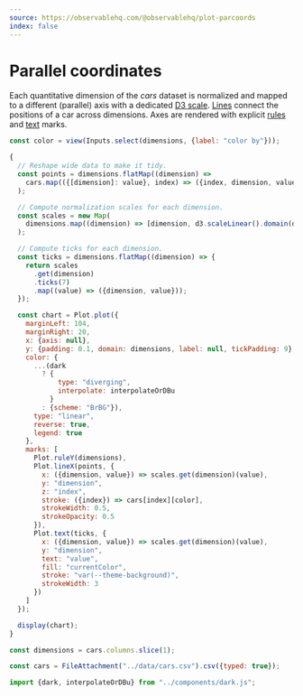 ```yaml
---
source: https://observablehq.com/@observablehq/plot-parcoords
index: false
---
```


# Parallel coordinates

Each quantitative dimension of the _cars_ dataset is normalized and mapped to a different (parallel) axis with a dedicated [D3 scale](https://github.com/d3/d3-scale). [Lines](https://observablehq.com/plot/marks/line) connect the positions of a car across dimensions. Axes are rendered with explicit [rules](https://observablehq.com/plot/marks/rule) and [text](https://observablehq.com/plot/marks/text) marks.

```js
const color = view(Inputs.select(dimensions, {label: "color by"}));
```

```js echo
{
  // Reshape wide data to make it tidy.
  const points = dimensions.flatMap((dimension) =>
    cars.map(({[dimension]: value}, index) => ({index, dimension, value}))
  );

  // Compute normalization scales for each dimension.
  const scales = new Map(
    dimensions.map((dimension) => [dimension, d3.scaleLinear().domain(d3.extent(cars, (d) => d[dimension]))])
  );

  // Compute ticks for each dimension.
  const ticks = dimensions.flatMap((dimension) => {
    return scales
      .get(dimension)
      .ticks(7)
      .map((value) => ({dimension, value}));
  });

  const chart = Plot.plot({
    marginLeft: 104,
    marginRight: 20,
    x: {axis: null},
    y: {padding: 0.1, domain: dimensions, label: null, tickPadding: 9},
    color: {
      ...(dark
        ? {
            type: "diverging",
            interpolate: interpolateOrDBu
          }
        : {scheme: "BrBG"}),
      type: "linear",
      reverse: true,
      legend: true
    },
    marks: [
      Plot.ruleY(dimensions),
      Plot.lineX(points, {
        x: ({dimension, value}) => scales.get(dimension)(value),
        y: "dimension",
        z: "index",
        stroke: ({index}) => cars[index][color],
        strokeWidth: 0.5,
        strokeOpacity: 0.5
      }),
      Plot.text(ticks, {
        x: ({dimension, value}) => scales.get(dimension)(value),
        y: "dimension",
        text: "value",
        fill: "currentColor",
        stroke: "var(--theme-background)",
        strokeWidth: 3
      })
    ]
  });

  display(chart);
}
```

```js echo
const dimensions = cars.columns.slice(1);
```

```js echo
const cars = FileAttachment("../data/cars.csv").csv({typed: true});
```

```js echo
import {dark, interpolateOrDBu} from "../components/dark.js";
```
